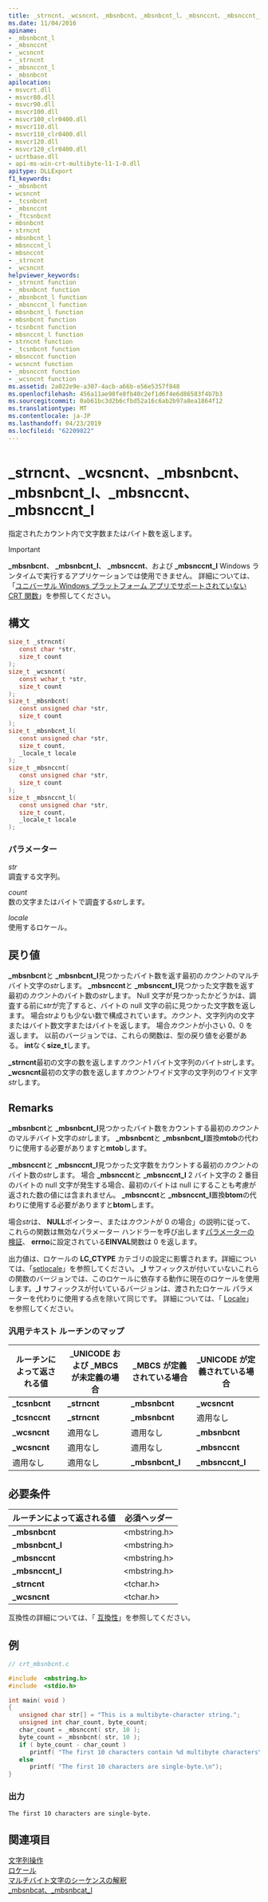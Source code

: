 ```yaml
---
title: _strncnt、_wcsncnt、_mbsnbcnt、_mbsnbcnt_l、_mbsnccnt、_mbsnccnt_l
ms.date: 11/04/2016
apiname:
- _mbsnbcnt_l
- _mbsnccnt
- _wcsncnt
- _strncnt
- _mbsnccnt_l
- _mbsnbcnt
apilocation:
- msvcrt.dll
- msvcr80.dll
- msvcr90.dll
- msvcr100.dll
- msvcr100_clr0400.dll
- msvcr110.dll
- msvcr110_clr0400.dll
- msvcr120.dll
- msvcr120_clr0400.dll
- ucrtbase.dll
- api-ms-win-crt-multibyte-l1-1-0.dll
apitype: DLLExport
f1_keywords:
- _mbsnbcnt
- wcsncnt
- _tcsnbcnt
- _mbsnccnt
- _ftcsnbcnt
- mbsnbcnt
- strncnt
- mbsnbcnt_l
- mbsnccnt_l
- mbsnccnt
- _strncnt
- _wcsncnt
helpviewer_keywords:
- _strncnt function
- _mbsnbcnt function
- _mbsnbcnt_l function
- _mbsnccnt_l function
- mbsnbcnt_l function
- mbsnbcnt function
- tcsnbcnt function
- mbsnccnt_l function
- strncnt function
- _tcsnbcnt function
- mbsnccnt function
- wcsncnt function
- _mbsnccnt function
- _wcsncnt function
ms.assetid: 2a022e9e-a307-4acb-a66b-e56e5357f848
ms.openlocfilehash: 456a11ae98fe8fb40c2ef1d6f4e6d86583f4b7b3
ms.sourcegitcommit: 0ab61bc3d2b6cfbd52a16c6ab2b97a8ea1864f12
ms.translationtype: MT
ms.contentlocale: ja-JP
ms.lasthandoff: 04/23/2019
ms.locfileid: "62209822"
---
```

# <a name="strncnt-wcsncnt-mbsnbcnt-mbsnbcntl-mbsnccnt-mbsnccntl"></a>_strncnt、_wcsncnt、_mbsnbcnt、_mbsnbcnt_l、_mbsnccnt、_mbsnccnt_l

指定されたカウント内で文字数またはバイト数を返します。

> [!IMPORTANT]
> **_mbsnbcnt**、 **_mbsnbcnt_l**、 **_mbsnccnt**、および **_mbsnccnt_l** Windows ランタイムで実行するアプリケーションでは使用できません。 詳細については、「[ユニバーサル Windows プラットフォーム アプリでサポートされていない CRT 関数](../../cppcx/crt-functions-not-supported-in-universal-windows-platform-apps.md)」を参照してください。

## <a name="syntax"></a>構文

```C
size_t _strncnt(
   const char *str,
   size_t count
);
size_t _wcsncnt(
   const wchar_t *str,
   size_t count
);
size_t _mbsnbcnt(
   const unsigned char *str,
   size_t count
);
size_t _mbsnbcnt_l(
   const unsigned char *str,
   size_t count,
   _locale_t locale
);
size_t _mbsnccnt(
   const unsigned char *str,
   size_t count
);
size_t _mbsnccnt_l(
   const unsigned char *str,
   size_t count,
   _locale_t locale
);
```

### <a name="parameters"></a>パラメーター

*str*<br/>
調査する文字列。

*count*<br/>
数の文字またはバイトで調査する*str*します。

*locale*<br/>
使用するロケール。

## <a name="return-value"></a>戻り値

**_mbsnbcnt**と **_mbsnbcnt_l**見つかったバイト数を返す最初の*カウント*のマルチバイト文字の*str*します。 **_mbsnccnt**と **_mbsnccnt_l**見つかった文字数を返す最初の*カウント*のバイト数の*str*します。 Null 文字が見つかったかどうかは、調査する前に*str*が完了すると、バイトの null 文字の前に見つかった文字数を返します。 場合*str*よりも少ない数で構成されています。*カウント*、文字列内の文字またはバイト数文字またはバイトを返します。 場合*カウント*が小さい 0、0 を返します。 以前のバージョンでは、これらの関数は、型の戻り値を必要がある。 **int**なく**size_t**します。

**_strncnt**最初の文字の数を返します*カウント*1 バイト文字列のバイト*str*します。 **_wcsncnt**最初の文字の数を返します*カウント*ワイド文字の文字列のワイド文字*str*します。

## <a name="remarks"></a>Remarks

**_mbsnbcnt**と **_mbsnbcnt_l**見つかったバイト数をカウントする最初の*カウント*のマルチバイト文字の*str*します。 **_mbsnbcnt**と **_mbsnbcnt_l**置換**mtob**の代わりに使用する必要がありますと**mtob**します。

**_mbsnccnt**と **_mbsnccnt_l**見つかった文字数をカウントする最初の*カウント*のバイト数の*str*します。 場合 **_mbsnccnt**と **_mbsnccnt_l** 2 バイト文字の 2 番目のバイトの null 文字が発生する場合、最初のバイトは null にすることも考慮が返された数の値には含まれません。 **_mbsnccnt**と **_mbsnccnt_l**置換**btom**の代わりに使用する必要がありますと**btom**します。

場合*str*は、 **NULL**ポインター、または*カウント*が 0 の場合」の説明に従って、これらの関数は無効なパラメーター ハンドラーを呼び出します[パラメーターの検証](../../c-runtime-library/parameter-validation.md)、 **errno**に設定されている**EINVAL**関数は 0 を返します。

出力値は、ロケールの **LC_CTYPE** カテゴリの設定に影響されます。詳細については、「[setlocale](setlocale-wsetlocale.md)」を参照してください。 **_l** サフィックスが付いていないこれらの関数のバージョンでは、このロケールに依存する動作に現在のロケールを使用します。**_l** サフィックスが付いているバージョンは、渡されたロケール パラメーターを代わりに使用する点を除いて同じです。 詳細については、「 [Locale](../../c-runtime-library/locale.md)」を参照してください。

### <a name="generic-text-routine-mappings"></a>汎用テキスト ルーチンのマップ

|ルーチンによって返される値|_UNICODE および _MBCS が未定義の場合|_MBCS が定義されている場合|_UNICODE が定義されている場合|
|-------------|--------------------------------------|--------------------|-----------------------|
|**_tcsnbcnt**|**_strncnt**|**_mbsnbcnt**|**_wcsncnt**|
|**_tcsnccnt**|**_strncnt**|**_mbsnbcnt**|適用なし|
|**_wcsncnt**|適用なし|適用なし|**_mbsnbcnt**|
|**_wcsncnt**|適用なし|適用なし|**_mbsnccnt**|
|適用なし|適用なし|**_mbsnbcnt_l**|**_mbsnccnt_l**|

## <a name="requirements"></a>必要条件

|ルーチンによって返される値|必須ヘッダー|
|-------------|---------------------|
|**_mbsnbcnt**|\<mbstring.h>|
|**_mbsnbcnt_l**|\<mbstring.h>|
|**_mbsnccnt**|\<mbstring.h>|
|**_mbsnccnt_l**|\<mbstring.h>|
|**_strncnt**|\<tchar.h>|
|**_wcsncnt**|\<tchar.h>|

互換性の詳細については、「 [互換性](../../c-runtime-library/compatibility.md)」を参照してください。

## <a name="example"></a>例

```C
// crt_mbsnbcnt.c

#include  <mbstring.h>
#include  <stdio.h>

int main( void )
{
   unsigned char str[] = "This is a multibyte-character string.";
   unsigned int char_count, byte_count;
   char_count = _mbsnccnt( str, 10 );
   byte_count = _mbsnbcnt( str, 10 );
   if ( byte_count - char_count )
      printf( "The first 10 characters contain %d multibyte characters\n", char_count );
   else
      printf( "The first 10 characters are single-byte.\n");
}
```

### <a name="output"></a>出力

```Output
The first 10 characters are single-byte.
```

## <a name="see-also"></a>関連項目

[文字列操作](../../c-runtime-library/string-manipulation-crt.md)<br/>
[ロケール](../../c-runtime-library/locale.md)<br/>
[マルチバイト文字のシーケンスの解釈](../../c-runtime-library/interpretation-of-multibyte-character-sequences.md)<br/>
[_mbsnbcat、_mbsnbcat_l](mbsnbcat-mbsnbcat-l.md)<br/>
